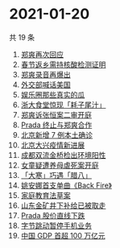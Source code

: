 # 2021-01-20

共 19 条

<!-- BEGIN -->
<!-- 最后更新时间 Wed Jan 20 2021 23:40:27 GMT+0800 (CST) -->
1. [郑爽再次回应](https://www.zhihu.com/search?q=郑爽回应)
1. [春节返乡需持核酸检测证明](https://www.zhihu.com/search?q=春节返乡)
1. [郑爽录音再爆出](https://www.zhihu.com/search?q=郑爽录音)
1. [外交部喊话美国](https://www.zhihu.com/search?q=德特里克堡)
1. [娱乐圈那些真实的瓜](https://www.zhihu.com/search?q=娱乐圈有什么真实的瓜)
1. [浙大食堂惊现「耗子尾汁」](https://www.zhihu.com/search?q=浙大食堂)
1. [郑爽诉张恒案二审开庭](https://www.zhihu.com/search?q=郑爽起诉)
1. [Prada 终止与郑爽合作](https://www.zhihu.com/search?q=prada)
1. [北京新增 7 例本土确诊](https://www.zhihu.com/search?q=大兴疫情)
1. [北京大兴疫情新进展](https://www.zhihu.com/search?q=大兴疫情)
1. [成都双流金桥检出环境阳性](https://www.zhihu.com/search?q=成都双流金桥)
1. [女童疑遭养母虐死案开庭](https://www.zhihu.com/search?q=郑仁)
1. [「大寒」巧遇「腊八」](https://www.zhihu.com/search?q=大寒)
1. [姚安娜首支单曲《Back Fire》](https://www.zhihu.com/search?q=姚安娜)
1. [家庭教育法草案](https://www.zhihu.com/search?q=家庭教育法草案)
1. [山东金矿井下补给已被取走](https://www.zhihu.com/search?q=金矿事故)
1. [Prada 股价直线下跌](https://www.zhihu.com/search?q=prada股价)
1. [字节跳动暂停手机业务](https://www.zhihu.com/search?q=字节跳动)
1. [中国 GDP 首超 100 万亿元](https://www.zhihu.com/search?q=中国gdp)
<!-- END -->
